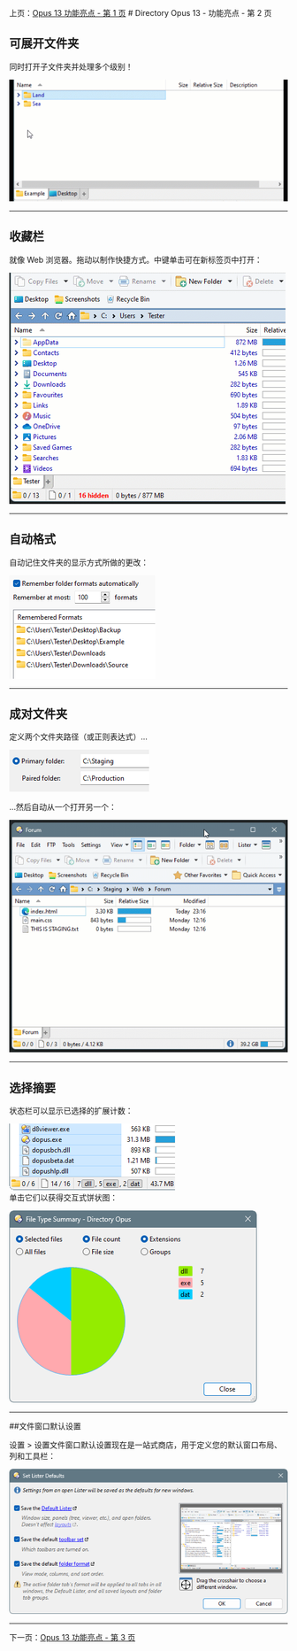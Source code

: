 上页：[Opus 13 功能亮点 - 第 1 页](/Manual/release_history/opus13/page1.zh.md) # Directory Opus 13 - 功能亮点 - 第 2 页

## 可展开文件夹

同时打开子文件夹并处理多个级别！

  ![](/Manual/images/release_history/expandable.gif)  

------------------------------------------------------------------------

## 收藏栏

就像 Web 浏览器。拖动以制作快捷方式。中键单击可在新标签页中打开：

  ![](/Manual/images/release_history/favebardrag.gif)  

------------------------------------------------------------------------

## 自动格式

自动记住文件夹的显示方式所做的更改：

  ![](/Manual/images/release_history/autoformats.png)  

------------------------------------------------------------------------

## 成对文件夹

定义两个文件夹路径（或正则表达式）...

  ![](/Manual/images/release_history/pairedfoldercfg.png)

...然后自动从一个打开另一个：

  ![](/Manual/images/release_history/pairedfolders.gif)  

------------------------------------------------------------------------

## 选择摘要

状态栏可以显示已选择的扩展计数：

  ![](/Manual/images/release_history/selsum.png)  
单击它们以获得交互式饼状图：

  ![](/Manual/images/release_history/selpie.png)  

------------------------------------------------------------------------

##文件窗口默认设置

设置 > 设置文件窗口默认设置现在是一站式商店，用于定义您的默认窗口布局、列和工具栏：

  ![](/Manual/images/release_history/setdefaults.png)  

------------------------------------------------------------------------

下一页：[Opus 13 功能亮点 - 第 3 页](/Manual/release_history/opus13/page3.zh.md)
